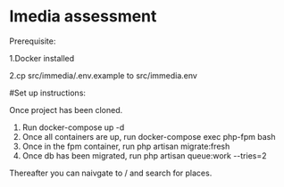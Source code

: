 # Imedia assessment

Prerequisite:

1.Docker installed

2.cp src/immedia/.env.example to src/immedia.env


#Set up instructions:

Once project has been cloned.

1. Run docker-compose up -d
2. Once all containers are up, run docker-compose exec php-fpm bash
3. Once in the fpm container, run php artisan migrate:fresh
4. Once db has been migrated, run php artisan queue:work --tries=2

Thereafter you can naivgate to / and search for places.
